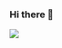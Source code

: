 ### Hi there 👋

<!--
**RapiK4y/RapiK4y** is a ✨ _special_ ✨ repository because its `README.md` (this file) appears on your GitHub profile.

Here are some ideas to get you started:

- 🔭 I’m currently working on ...
- 🌱 I’m currently learning ...
- 👯 I’m looking to collaborate on ...
- 🤔 I’m looking for help with ...
- 💬 Ask me about ...
- 📫 How to reach me: ...
- 😄 Pronouns: ...
- ⚡ Fun fact: ...
-->
<a href="https://discord.gg/VCeEhE7yxS" target="_blank"><img src="https://img.shields.io/badge/SteveGalleryModTranslation-5865F2?style=flat-square&logo=discord.svg&logoColor=FFFFFF"/></a>

